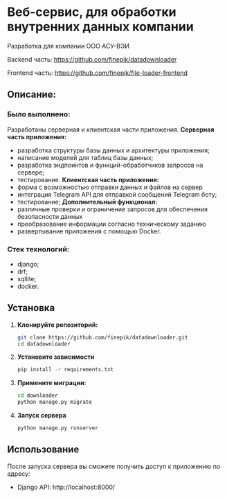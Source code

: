 # Веб-сервис, для обработки внутренних данных компании

Разработка для компании ООО АСУ-ВЭИ 

Backend часть: https://github.com/finepik/datadownloader

Frontend часть: https://github.com/finepik/file-loader-frontend

## Описание:

### Было выполнено:
Разработаны серверная и клиентская части приложения.
**Серверная часть приложения:**
- разработка структуры базы данных и архитектуры приложения;
- написание моделей для таблиц базы данных;
- разработка эндпоинтов и функций-обработчиков запросов на сервере;
- тестирование.
**Клиентская часть приложения:**
- форма с возможностью отправки данных и файлов на сервер
- интеграция Telegram API для отправкой сообщений Telegram боту;
- тестирование;
**Дополнительный функционал:**
- различные проверки и ограничение запросов для обеспечения безопасности данных
- преобразование информации согласно техническому заданию
- развертывание приложения с помощью Docker.

### Стек технологий:
- django;
- drf;
- sqllite;
- docker.

## Установка

1. **Клонируйте репозиторий:**

   ```bash
   git clone https://github.com/finepik/datadownloader.git
   cd datadownloader
   ```
2. **Установите зависимости**
    ```bash
    pip install -r requirements.txt
    ```
3. **Примените миграции:**
    ```bash
    cd downloader
    python manage.py migrate
    ```
4. **Запуск сервера**
    ```bash
    python manage.py runserver
    ```

## Использование
После запуска сервера вы сможете получить доступ к приложению по адресу:
- Django API: http://localhost:8000/
